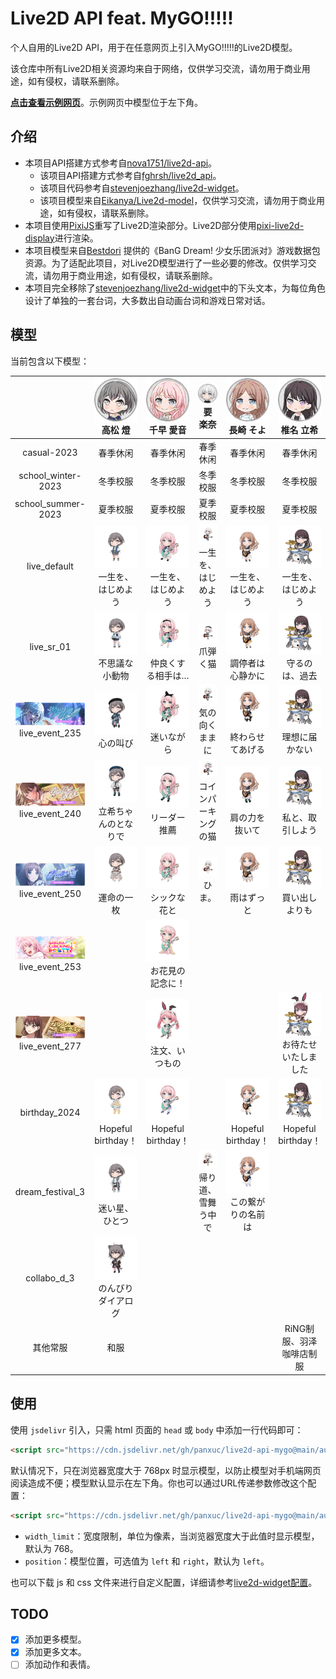 # Live2D API feat. MyGO!!!!!

个人自用的Live2D API，用于在任意网页上引入MyGO!!!!!的Live2D模型。

该仓库中所有Live2D相关资源均来自于网络，仅供学习交流，请勿用于商业用途，如有侵权，请联系删除。

[**点击查看示例网页**](https://live2d-api-mygo.panxuc.com/)。示例网页中模型位于左下角。

## 介绍

- 本项目API搭建方式参考自[nova1751/live2d-api](https://github.com/nova1751/live2d-api)。
  - 该项目API搭建方式参考自[fghrsh/live2d_api](https://github.com/fghrsh/live2d_api)。
  - 该项目代码参考自[stevenjoezhang/live2d-widget](https://github.com/stevenjoezhang/live2d-widget)。
  - 该项目模型来自[Eikanya/Live2d-model](https://github.com/Eikanya/Live2d-model)，仅供学习交流，请勿用于商业用途，如有侵权，请联系删除。
- 本项目使用[PixiJS](https://github.com/pixijs/pixijs)重写了Live2D渲染部分。Live2D部分使用[pixi-live2d-display](https://github.com/guansss/pixi-live2d-display)进行渲染。
- 本项目模型来自[Bestdori](https://bestdori.com/) 提供的《BanG Dream! 少女乐团派对》游戏数据包资源。为了适配此项目，对Live2D模型进行了一些必要的修改。仅供学习交流，请勿用于商业用途，如有侵权，请联系删除。
- 本项目完全移除了[stevenjoezhang/live2d-widget](https://github.com/stevenjoezhang/live2d-widget)中的下头文本，为每位角色设计了单独的一套台词，大多数出自动画台词和游戏日常对话。

## 模型

当前包含以下模型：

<table style="text-align: center;">
  <colgroup>
    <col style="width: auto;">
    <col style="width: 20%;">
    <col style="width: 20%;">
    <col style="width: 20%;">
    <col style="width: 20%;">
    <col style="width: 20%;">
  </colgroup>
  <thead>
    <tr>
      <th></th>
      <th><img src="assets/chara_icon_36.png" alt="tomori"><br lang="ja">高松 燈</th>
      <th><img src="assets/chara_icon_37.png" alt="anon"><br lang="ja">千早 愛音</th>
      <th><img src="assets/chara_icon_38.png" alt="rana"><br lang="ja">要 楽奈</th>
      <th><img src="assets/chara_icon_39.png" alt="soyo"><br lang="ja">長崎 そよ</th>
      <th><img src="assets/chara_icon_40.png" alt="taki"><br lang="ja">椎名 立希</th>
    </tr>
  </thead>
  <tbody>
    <tr>
      <td>casual-2023</td>
      <td>春季休闲</td>
      <td>春季休闲</td>
      <td>春季休闲</td>
      <td>春季休闲</td>
      <td>春季休闲</td>
    </tr>
    <tr>
      <td>school_winter-2023</td>
      <td>冬季校服</td>
      <td>冬季校服</td>
      <td>冬季校服</td>
      <td>冬季校服</td>
      <td>冬季校服</td>
    </tr>
    <tr>
      <td>school_summer-2023</td>
      <td>夏季校服</td>
      <td>夏季校服</td>
      <td>夏季校服</td>
      <td>夏季校服</td>
      <td>夏季校服</td>
    </tr>
    <tr>
      <td>live_default</td>
      <td><img src="assets/036_live_default.png" alt="036_live_default"><br lang="ja">一生を、はじめよう</td>
      <td><img src="assets/037_live_default.png" alt="037_live_default"><br lang="ja">一生を、はじめよう</td>
      <td><img src="assets/038_live_default.png" alt="038_live_default"><br lang="ja">一生を、はじめよう</td>
      <td><img src="assets/039_live_default.png" alt="039_live_default"><br lang="ja">一生を、はじめよう</td>
      <td><img src="assets/040_live_default.png" alt="040_live_default"><br lang="ja">一生を、はじめよう</td>
    </tr>
    <tr>
      <td>live_sr_01</td>
      <td><img src="assets/036_live_sr_01.png" alt="036_live_sr_01"><br lang="ja">不思議な小動物</td>
      <td><img src="assets/037_live_sr_01.png" alt="037_live_sr_01"><br lang="ja">仲良くする相手は…</td>
      <td><img src="assets/038_live_sr_01.png" alt="038_live_sr_01"><br lang="ja">爪弾く猫</td>
      <td><img src="assets/039_live_sr_01.png" alt="039_live_sr_01"><br lang="ja">調停者は心静かに</td>
      <td><img src="assets/040_live_sr_01.png" alt="040_live_sr_01"><br lang="ja">守るのは、過去</td>
    </tr>
    <tr>
      <td><img src="assets/banner_memorial_event235.png" alt="banner_memorial_event235"><br>live_event_235</td>
      <td><img src="assets/036_live_event_235_ur.png" alt="036_live_event_235_ur"><br lang="ja">心の叫び</td>
      <td><img src="assets/037_live_event_235_ur.png" alt="037_live_event_235_ur"><br lang="ja">迷いながら</td>
      <td><img src="assets/038_live_event_235_sr.png" alt="038_live_event_235_sr"><br lang="ja">気の向くままに</td>
      <td><img src="assets/039_live_event_235_ur.png" alt="039_live_event_235_ur"><br lang="ja">終わらせてあげる</td>
      <td><img src="assets/040_live_event_235_sr.png" alt="040_live_event_235_sr"><br lang="ja">理想に届かない</td>
    </tr>
    <tr>
      <td><img src="assets/banner_memorial_event240.png" alt="banner_memorial_event240"><br>live_event_240</td>
      <td><img src="assets/036_live_event_240_ssr.png" alt="036_live_event_240_ssr"><br lang="ja">立希ちゃんのとなりで</td>
      <td><img src="assets/037_live_event_240_sr.png" alt="037_live_event_240_sr"><br lang="ja">リーダー推薦</td>
      <td><img src="assets/038_live_event_240_ur.png" alt="038_live_event_240_ur"><br lang="ja">コインパーキングの猫</td>
      <td><img src="assets/039_live_event_240_r.png" alt="039_live_event_240_r"><br lang="ja">肩の力を抜いて</td>
      <td><img src="assets/040_live_event_240_ur.png" alt="040_live_event_240_ur"><br lang="ja">私と、取引しよう</td>
    </tr>
    <tr>
      <td><img src="assets/banner_memorial_event250.png" alt="banner_memorial_event250"><br>live_event_250</td>
      <td><img src="assets/036_live_event_250_ur.png" alt="036_live_event_250_ur"><br lang="ja">運命の一枚</td>
      <td><img src="assets/037_live_event_250_r.png" alt="037_live_event_250_r"><br lang="ja">シックな花と</td>
      <td><img src="assets/038_live_event_250_sr.png" alt="038_live_event_250_sr"><br lang="ja">ひま。</td>
      <td><img src="assets/039_live_event_250_ur.png" alt="039_live_event_250_ur"><br lang="ja">雨はずっと</td>
      <td><img src="assets/040_live_event_250_ssr.png" alt="040_live_event_250_ssr"><br lang="ja">買い出しよりも</td>
    </tr>
    <tr>
      <td><img src="assets/banner_memorial_event253.png" alt="banner_memorial_event253"><br>live_event_253</td>
      <td></td>
      <td><img src="assets/037_live_event_253_ur.png" alt="037_live_event_253_ur"><br lang="ja">お花見の記念に！</td>
      <td></td>
      <td></td>
      <td></td>
    </tr>
    <tr>
      <td><img src="assets/banner_memorial_event277.png" alt="banner_memorial_event277"><br>live_event_277</td>
      <td></td>
      <td><img src="assets/037_live_event_277_sr.png" alt="037_live_event_277_sr"><br lang="ja">注文、いつもの</td>
      <td></td>
      <td></td>
      <td><img src="assets/040_live_event_277_ur.png" alt="040_live_event_277_ur"><br lang="ja">お待たせいたしました</td>
    </tr>
    <tr>
      <td>birthday_2024</td>
      <td><img src="assets/036_birthday_2024_ssr.png" alt="036_birthday_2024_ssr"><br lang="ja">Hopeful birthday！</td>
      <td><img src="assets/037_birthday_2024_ssr.png" alt="037_birthday_2024_ssr"><br lang="ja">Hopeful birthday！</td>
      <td></td>
      <td><img src="assets/039_birthday_2024_ssr.png" alt="039_birthday_2024_ssr"><br lang="ja">Hopeful birthday！</td>
      <td><img src="assets/040_birthday_2024_ssr.png" alt="040_birthday_2024_ssr"><br lang="ja">Hopeful birthday！</td>
    </tr>
    <tr>
      <td>dream_festival_3</td>
      <td><img src="assets/036_dream_festival_3_ur.png" alt="036_dream_festival_3_ur"><br lang="ja">迷い星、ひとつ</td>
      <td></td>
      <td><img src="assets/038_dream_festival_3_ur.png" alt="038_dream_festival_3_ur"><br lang="ja">帰り道、雪舞う中で</td>
      <td><img src="assets/039_dream_festival_3_ur.png" alt="039_dream_festival_3_ur"><br lang="ja">この繋がりの名前は</td>
      <td></td>
    </tr>
    <tr>
      <td>collabo_d_3</td>
      <td><img src="assets/036_collabo_d_3_ur.png" alt="036_collabo_d_3_ur"><br lang="ja">のんびりダイアログ</td>
      <td></td>
      <td></td>
      <td></td>
      <td></td>
    </tr>
    <tr>
      <td>其他常服</td>
      <td>和服</td>
      <td></td>
      <td></td>
      <td></td>
      <td>RiNG制服、羽泽咖啡店制服</td>
    </tr>
  </tbody>
</table>

## 使用

使用 `jsdelivr` 引入，只需 html 页面的 `head` 或 `body` 中添加一行代码即可：

```html
<script src="https://cdn.jsdelivr.net/gh/panxuc/live2d-api-mygo@main/autoload.js"></script>
```

默认情况下，只在浏览器宽度大于 768px 时显示模型，以防止模型对手机端网页阅读造成不便；模型默认显示在左下角。你也可以通过URL传递参数修改这个配置：

```html
<script src="https://cdn.jsdelivr.net/gh/panxuc/live2d-api-mygo@main/autoload.js?width_limit=0&position=right"></script>
```

- `width_limit`：宽度限制，单位为像素，当浏览器宽度大于此值时显示模型，默认为 768。
- `position`：模型位置，可选值为 `left` 和 `right`，默认为 `left`。

也可以下载 js 和 css 文件来进行自定义配置，详细请参考[live2d-widget配置](https://github.com/stevenjoezhang/live2d-widget#%E9%85%8D%E7%BD%AE-configuration)。

## TODO

- [x] 添加更多模型。
- [x] 添加更多文本。
- [ ] 添加动作和表情。

